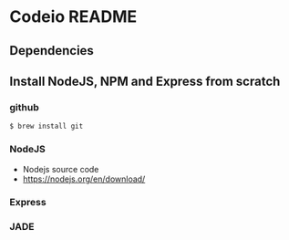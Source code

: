 # Codeio README

## Dependencies

## Install NodeJS, NPM and Express from scratch
### github
```
$ brew install git
```
### NodeJS
- Nodejs source code
 - https://nodejs.org/en/download/

### Express

### JADE
